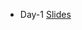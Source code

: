 - Day-1 [Slides](https://efif.sharepoint.com/sites/cph/Lyngby/_layouts/15/guestaccess.aspx?docid=09165e71a37da4bc485ee39f9189a2b54&authkey=AaB-QkpoNyT1AVMlqMsheSk)
